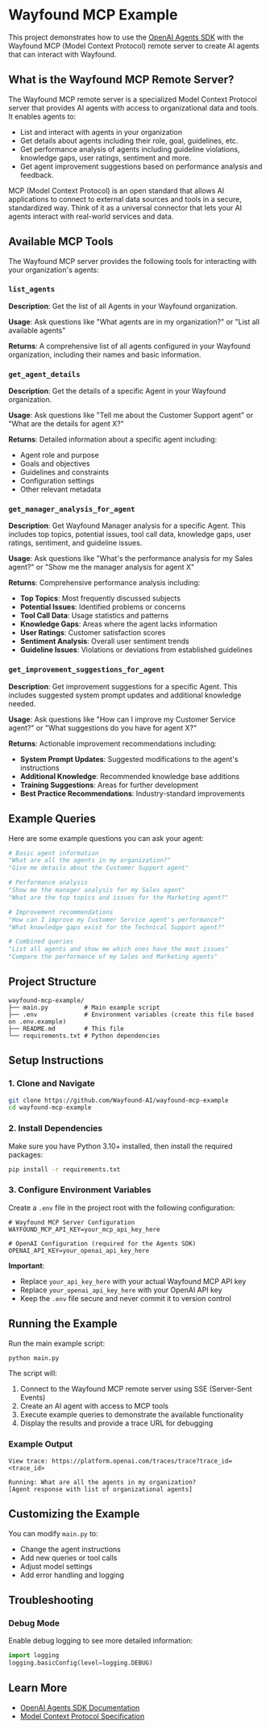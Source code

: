 # Wayfound MCP Example

This project demonstrates how to use the [OpenAI Agents SDK](https://openai.github.io/openai-agents-python/) with the Wayfound MCP (Model Context Protocol) remote server to create AI agents that can interact with Wayfound.

## What is the Wayfound MCP Remote Server?

The Wayfound MCP remote server is a specialized Model Context Protocol server that provides AI agents with access to organizational data and tools. It enables agents to:

- List and interact with agents in your organization
- Get details about agents including their role, goal, guidelines, etc.
- Get performance analysis of agents including guideline violations, knowledge gaps, user ratings, sentiment and more.
- Get agent improvement suggestions based on performance analysis and feedback.

MCP (Model Context Protocol) is an open standard that allows AI applications to connect to external data sources and tools in a secure, standardized way. Think of it as a universal connector that lets your AI agents interact with real-world services and data.

## Available MCP Tools

The Wayfound MCP server provides the following tools for interacting with your organization's agents:

### `list_agents`
**Description**: Get the list of all Agents in your Wayfound organization.

**Usage**: Ask questions like "What agents are in my organization?" or "List all available agents"

**Returns**: A comprehensive list of all agents configured in your Wayfound organization, including their names and basic information.

### `get_agent_details`
**Description**: Get the details of a specific Agent in your Wayfound organization.

**Usage**: Ask questions like "Tell me about the Customer Support agent" or "What are the details for agent X?"

**Returns**: Detailed information about a specific agent including:
- Agent role and purpose
- Goals and objectives
- Guidelines and constraints
- Configuration settings
- Other relevant metadata

### `get_manager_analysis_for_agent`
**Description**: Get Wayfound Manager analysis for a specific Agent. This includes top topics, potential issues, tool call data, knowledge gaps, user ratings, sentiment, and guideline issues.

**Usage**: Ask questions like "What's the performance analysis for my Sales agent?" or "Show me the manager analysis for agent X"

**Returns**: Comprehensive performance analysis including:
- **Top Topics**: Most frequently discussed subjects
- **Potential Issues**: Identified problems or concerns
- **Tool Call Data**: Usage statistics and patterns
- **Knowledge Gaps**: Areas where the agent lacks information
- **User Ratings**: Customer satisfaction scores
- **Sentiment Analysis**: Overall user sentiment trends
- **Guideline Issues**: Violations or deviations from established guidelines

### `get_improvement_suggestions_for_agent`
**Description**: Get improvement suggestions for a specific Agent. This includes suggested system prompt updates and additional knowledge needed.

**Usage**: Ask questions like "How can I improve my Customer Service agent?" or "What suggestions do you have for agent X?"

**Returns**: Actionable improvement recommendations including:
- **System Prompt Updates**: Suggested modifications to the agent's instructions
- **Additional Knowledge**: Recommended knowledge base additions
- **Training Suggestions**: Areas for further development
- **Best Practice Recommendations**: Industry-standard improvements

## Example Queries

Here are some example questions you can ask your agent:

```python
# Basic agent information
"What are all the agents in my organization?"
"Give me details about the Customer Support agent"

# Performance analysis
"Show me the manager analysis for my Sales agent"
"What are the top topics and issues for the Marketing agent?"

# Improvement recommendations
"How can I improve my Customer Service agent's performance?"
"What knowledge gaps exist for the Technical Support agent?"

# Combined queries
"List all agents and show me which ones have the most issues"
"Compare the performance of my Sales and Marketing agents"
```


## Project Structure

```
wayfound-mcp-example/
├── main.py          # Main example script
├── .env             # Environment variables (create this file based on .env.example)
├── README.md        # This file
└── requirements.txt # Python dependencies
```

## Setup Instructions

### 1. Clone and Navigate

```bash
git clone https://github.com/Wayfound-AI/wayfound-mcp-example
cd wayfound-mcp-example
```

### 2. Install Dependencies

Make sure you have Python 3.10+ installed, then install the required packages:

```bash
pip install -r requirements.txt
```

### 3. Configure Environment Variables

Create a `.env` file in the project root with the following configuration:

```env
# Wayfound MCP Server Configuration
WAYFOUND_MCP_API_KEY=your_mcp_api_key_here

# OpenAI Configuration (required for the Agents SDK)
OPENAI_API_KEY=your_openai_api_key_here
```

**Important**:
- Replace `your_api_key_here` with your actual Wayfound MCP API key
- Replace `your_openai_api_key_here` with your OpenAI API key
- Keep the `.env` file secure and never commit it to version control

## Running the Example

Run the main example script:

```bash
python main.py
```

The script will:

1. Connect to the Wayfound MCP remote server using SSE (Server-Sent Events)
2. Create an AI agent with access to MCP tools
3. Execute example queries to demonstrate the available functionality
4. Display the results and provide a trace URL for debugging

### Example Output

```
View trace: https://platform.openai.com/traces/trace?trace_id=<trace_id>

Running: What are all the agents in my organization?
[Agent response with list of organizational agents]
```

## Customizing the Example

You can modify `main.py` to:

- Change the agent instructions
- Add new queries or tool calls
- Adjust model settings
- Add error handling and logging

## Troubleshooting

### Debug Mode

Enable debug logging to see more detailed information:

```python
import logging
logging.basicConfig(level=logging.DEBUG)
```

## Learn More

- [OpenAI Agents SDK Documentation](https://openai.github.io/openai-agents-python/)
- [Model Context Protocol Specification](https://modelcontextprotocol.io/)
